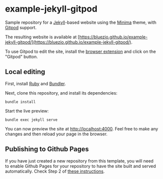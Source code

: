 # example-jekyll-gitpod

Sample repository for a [Jekyll](https://jekyllrb.com/)-based website using the [Minima](https://github.com/jekyll/minima/) theme, with [Gitpod](https://gitpod.io/) support.

The resulting website is available at [https://bluezio.github.io/example-jekyll-gitpod/](https://bluezio.github.io/example-jekyll-gitpod/).

To use Gitpod to edit the site, install the [browser extension](https://www.gitpod.io/docs/browser-extension/) and click on the "Gitpod" button.

## Local editing

First, install [Ruby](https://www.ruby-lang.org/en/documentation/installation/) and [Bundler](https://bundler.io/).

Next, clone this repository, and install its dependencies:

```shell
bundle install
```

Start the live preview:

```shell
bundle exec jekyll serve
```

You can now preview the site at [http://localhost:4000](http://localhost:4000).
Feel free to make any changes and then reload your page in the browser.

## Publishing to Github Pages

If you have just created a new repository from this template, you will need to enable Github Pages for your repository to have the site built and served automatically.
Check Step 2 of [these instructions](https://dev.to/github/how-to-use-github-pages-to-host-your-website-even-with-multiple-repos-27k2).
